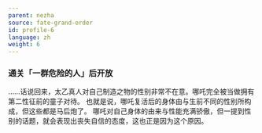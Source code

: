 ```yaml
---
parent: nezha
source: fate-grand-order
id: profile-6
language: zh
weight: 6
---
```


### 通关「一群危险的人」后开放

……话说回来，太乙真人对自己制造之物的性别非常不在意。哪吒完全被当做拥有第二性征前的童子对待。
也就是说，哪吒复活后的身体由与生前不同的性别所构成，但这些都是马后炮了。
哪吒对自己身体的由来与性能充满骄傲，但一提到性别的话题，就会表现出丧失自信的态度，这也正是因为这个原因。
